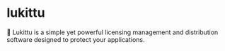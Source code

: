 # lukittu

🔐 Lukittu is a simple yet powerful licensing management and distribution software designed to protect your applications.
